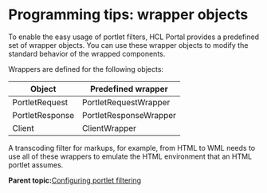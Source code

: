 # Programming tips: wrapper objects

To enable the easy usage of portlet filters, HCL Portal provides a predefined set of wrapper objects. You can use these wrapper objects to modify the standard behavior of the wrapped components.

Wrappers are defined for the following objects:

|Object|Predefined wrapper|
|------|------------------|
|PortletRequest|PortletRequestWrapper|
|PortletResponse|PortletResponseWrapper|
|Client|ClientWrapper|

A transcoding filter for markups, for example, from HTML to WML needs to use all of these wrappers to emulate the HTML environment that an HTML portlet assumes.

**Parent topic:**[Configuring portlet filtering](../admin-system/adpltflt.md)

